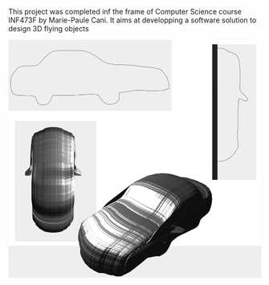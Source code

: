 This project was completed inf the frame of Computer Science course INF473F by Marie-Paule Cani.
It aims at developping a software solution to design 3D flying objects

![Alt text](Pictures/Example1.png?raw=true "Title")
